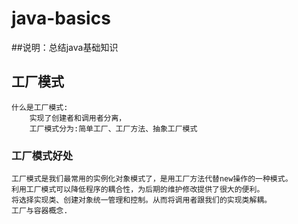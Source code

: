  java-basics
 ========================
##说明：总结java基础知识

## 工厂模式
    什么是工厂模式:
        实现了创建者和调用者分离，
        工厂模式分为:简单工厂、工厂方法、抽象工厂模式

### 工厂模式好处
    工厂模式是我们最常用的实例化对象模式了，是用工厂方法代替new操作的一种模式。
    利用工厂模式可以降低程序的耦合性，为后期的维护修改提供了很大的便利。
    将选择实现类、创建对象统一管理和控制。从而将调用者跟我们的实现类解耦。
    工厂与容器概念.